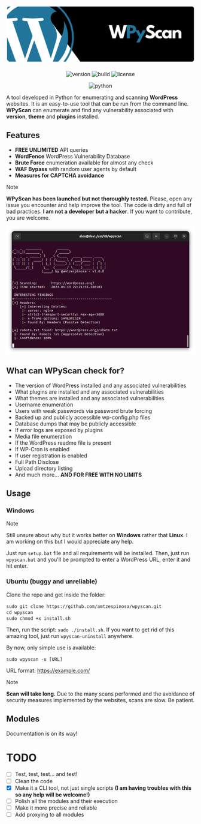 ![WPyScan](/img/wpyscan_banner.png)
---
<div align="center">

![version](https://img.shields.io/badge/version-1.3.3-blue)
![build](https://img.shields.io/badge/build-passing-green)
![license](https://img.shields.io/badge/license-GPLv3-lightgrey)

![python](https://img.shields.io/badge/Python-3.12-FFDA4A.svg?style=flat&logo=python&logoColor=white&labelColor=blue)

</div>

A tool developed in Python for enumerating and scanning **WordPress** websites. It is an easy-to-use tool that can be run from the command line. **WPyScan** can enumerate and find any vulnerability associated with **version**, **theme** and **plugins** installed.

## Features
- **FREE UNLIMITED** API queries
- **WordFence** WordPress Vulnerability Database
- **Brute Force** enumeration available for almost any check
- **WAF Bypass** with random user agents by default
- **Measures for CAPTCHA avoidance**

> [!NOTE]
> **WPyScan has been launched but not thoroughly tested.** Please, open any issue you encounter and help improve the tool. The code is dirty and full of bad practices. **I am not a developer but a hacker**. If you want to contribute, you are welcome.

![Screenshot](https://github.com/amtzespinosa/wpyscan/raw/main/img/screenshot_1.png)

## What can WPyScan check for?
- The version of WordPress installed and any associated vulnerabilities
- What plugins are installed and any associated vulnerabilities
- What themes are installed and any associated vulnerabilities
- Username enumeration
- Users with weak passwords via password brute forcing
- Backed up and publicly accessible wp-config.php files
- Database dumps that may be publicly accessible
- If error logs are exposed by plugins
- Media file enumeration
- If the WordPress readme file is present
- If WP-Cron is enabled
- If user registration is enabled
- Full Path Disclose
- Upload directory listing
- And much more... **AND FOR FREE WITH NO LIMITS**

## Usage

### Windows

> [!NOTE]
> Still unsure about why but it works better on **Windows** rather that **Linux**. I am working on this but I would appreciate any help.

Just run `setup.bat` file and all requirements will be installed. Then, just run `wpyscan.bat` and you'll be prompted to enter a WordPress URL, enter it and hit enter.

### Ubuntu (buggy and unreliable)

Clone the repo and get inside the folder:

```
sudo git clone https://github.com/amtzespinosa/wpyscan.git
cd wpyscan
sudo chmod +x install.sh
```
Then, run the script: `sudo ./install.sh`. If you want to get rid of this amazing tool, just run `wpyscan-uninstall` anywhere.

By now, only simple use is available:

```
sudo wpyscan -u [URL]
```

URL format: https://example.com/

> [!NOTE]
> **Scan will take long.** Due to the many scans performed and the avoidance of security measures implemented by the websites, scans are slow. Be patient.

## Modules
Documentation is on its way! 

# TODO
- [ ] Test, test, test... and test!
- [ ] Clean the code
- [x] Make it a CLI tool, not just single scripts **(I am having troubles with this so any help will be welcome!)**
- [ ] Polish all the modules and their execution
- [ ] Make it more precise and reliable
- [ ] Add proxying to all modules
